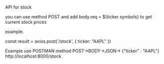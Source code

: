 API for stock

you can use method POST and add body.req = ${ticker symbols} to get current stock prices

example.

const result = axios.post('/stock', {
    ticker: "AAPL"
  })

Example
use POSTMAN
method POST->BODY->JSON-> {"ticker" : "AAPL"}
http://localhost:8000/stock

